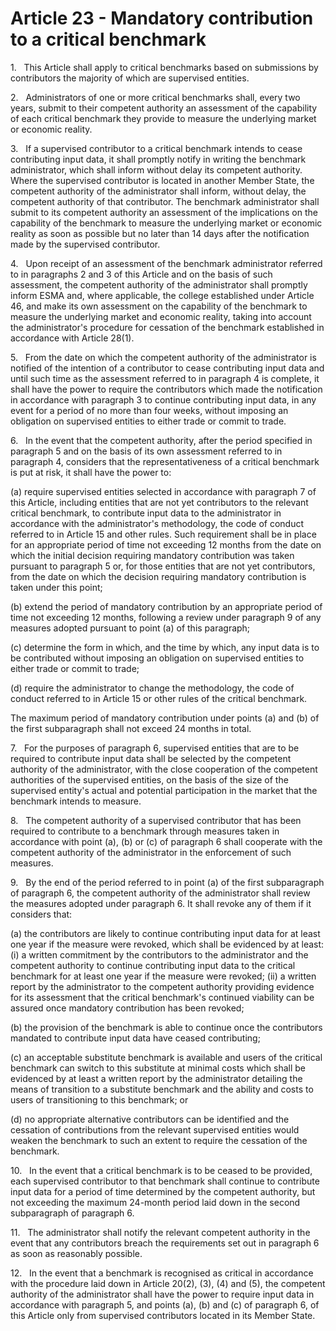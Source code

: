 # Article 23 - Mandatory contribution to a critical benchmark


1.   This Article shall apply to critical benchmarks based on submissions by contributors the majority of which are supervised entities.

2.   Administrators of one or more critical benchmarks shall, every two years, submit to their competent authority an assessment of the capability of each critical benchmark they provide to measure the underlying market or economic reality.

3.   If a supervised contributor to a critical benchmark intends to cease contributing input data, it shall promptly notify in writing the benchmark administrator, which shall inform without delay its competent authority. Where the supervised contributor is located in another Member State, the competent authority of the administrator shall inform, without delay, the competent authority of that contributor. The benchmark administrator shall submit to its competent authority an assessment of the implications on the capability of the benchmark to measure the underlying market or economic reality as soon as possible but no later than 14 days after the notification made by the supervised contributor.

4.   Upon receipt of an assessment of the benchmark administrator referred to in paragraphs 2 and 3 of this Article and on the basis of such assessment, the competent authority of the administrator shall promptly inform ESMA and, where applicable, the college established under Article 46, and make its own assessment on the capability of the benchmark to measure the underlying market and economic reality, taking into account the administrator's procedure for cessation of the benchmark established in accordance with Article 28(1).

5.   From the date on which the competent authority of the administrator is notified of the intention of a contributor to cease contributing input data and until such time as the assessment referred to in paragraph 4 is complete, it shall have the power to require the contributors which made the notification in accordance with paragraph 3 to continue contributing input data, in any event for a period of no more than four weeks, without imposing an obligation on supervised entities to either trade or commit to trade.

6.   In the event that the competent authority, after the period specified in paragraph 5 and on the basis of its own assessment referred to in paragraph 4, considers that the representativeness of a critical benchmark is put at risk, it shall have the power to:

(a) require supervised entities selected in accordance with paragraph 7 of this Article, including entities that are not yet contributors to the relevant critical benchmark, to contribute input data to the administrator in accordance with the administrator's methodology, the code of conduct referred to in Article 15 and other rules. Such requirement shall be in place for an appropriate period of time not exceeding 12 months from the date on which the initial decision requiring mandatory contribution was taken pursuant to paragraph 5 or, for those entities that are not yet contributors, from the date on which the decision requiring mandatory contribution is taken under this point;

(b) extend the period of mandatory contribution by an appropriate period of time not exceeding 12 months, following a review under paragraph 9 of any measures adopted pursuant to point (a) of this paragraph;

(c) determine the form in which, and the time by which, any input data is to be contributed without imposing an obligation on supervised entities to either trade or commit to trade;

(d) require the administrator to change the methodology, the code of conduct referred to in Article 15 or other rules of the critical benchmark.

The maximum period of mandatory contribution under points (a) and (b) of the first subparagraph shall not exceed 24 months in total.

7.   For the purposes of paragraph 6, supervised entities that are to be required to contribute input data shall be selected by the competent authority of the administrator, with the close cooperation of the competent authorities of the supervised entities, on the basis of the size of the supervised entity's actual and potential participation in the market that the benchmark intends to measure.

8.   The competent authority of a supervised contributor that has been required to contribute to a benchmark through measures taken in accordance with point (a), (b) or (c) of paragraph 6 shall cooperate with the competent authority of the administrator in the enforcement of such measures.

9.   By the end of the period referred to in point (a) of the first subparagraph of paragraph 6, the competent authority of the administrator shall review the measures adopted under paragraph 6. It shall revoke any of them if it considers that:

(a) the contributors are likely to continue contributing input data for at least one year if the measure were revoked, which shall be evidenced by at least: (i) a written commitment by the contributors to the administrator and the competent authority to continue contributing input data to the critical benchmark for at least one year if the measure were revoked; (ii) a written report by the administrator to the competent authority providing evidence for its assessment that the critical benchmark's continued viability can be assured once mandatory contribution has been revoked;

(b) the provision of the benchmark is able to continue once the contributors mandated to contribute input data have ceased contributing;

(c) an acceptable substitute benchmark is available and users of the critical benchmark can switch to this substitute at minimal costs which shall be evidenced by at least a written report by the administrator detailing the means of transition to a substitute benchmark and the ability and costs to users of transitioning to this benchmark; or

(d) no appropriate alternative contributors can be identified and the cessation of contributions from the relevant supervised entities would weaken the benchmark to such an extent to require the cessation of the benchmark.

10.   In the event that a critical benchmark is to be ceased to be provided, each supervised contributor to that benchmark shall continue to contribute input data for a period of time determined by the competent authority, but not exceeding the maximum 24-month period laid down in the second subparagraph of paragraph 6.

11.   The administrator shall notify the relevant competent authority in the event that any contributors breach the requirements set out in paragraph 6 as soon as reasonably possible.

12.   In the event that a benchmark is recognised as critical in accordance with the procedure laid down in Article 20(2), (3), (4) and (5), the competent authority of the administrator shall have the power to require input data in accordance with paragraph 5, and points (a), (b) and (c) of paragraph 6, of this Article only from supervised contributors located in its Member State.

